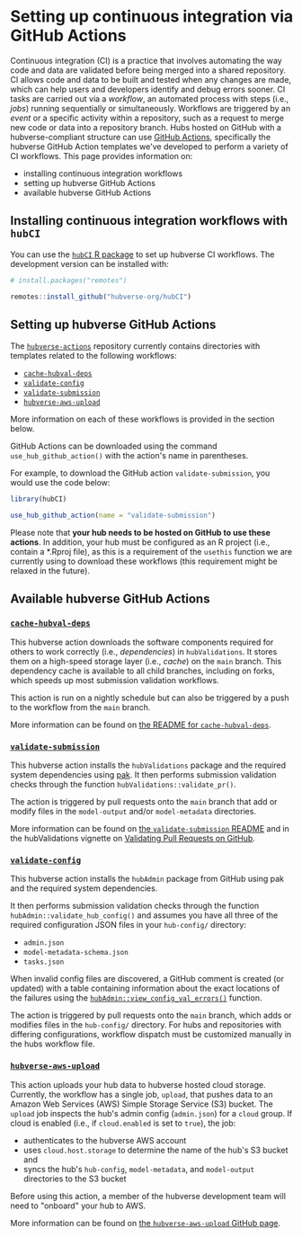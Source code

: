 # Setting up continuous integration via GitHub Actions

Continuous integration (CI) is a practice that involves automating the way code and data are validated before being merged into a shared repository. CI allows code and data to be built and tested when any changes are made, which can help users and developers identify and debug errors sooner. CI tasks are carried out via a *workflow*, an automated process with steps (i.e., *jobs*) running sequentially or simultaneously. Workflows are triggered by an *event* or a specific activity within a repository, such as a request to merge new code or data into a repository branch. Hubs hosted on GitHub with a hubverse-compliant structure can use [GitHub Actions](https://github.com/features/actions), specifically the hubverse GitHub Action templates we've developed to perform a variety of CI workflows. 
This page provides information on:
* installing continuous integration workflows
* setting up hubverse GitHub Actions
* available hubverse GitHub Actions


## Installing continuous integration workflows with `hubCI`
You can use the [`hubCI` R package](https://github.com/hubverse-org/hubCI) to set up hubverse CI workflows. The development version can be installed with:

``` r
# install.packages("remotes")

remotes::install_github("hubverse-org/hubCI")
```
## Setting up hubverse GitHub Actions

The [`hubverse-actions`](https://github.com/hubverse-org/hubverse-actions) repository currently contains directories with templates related to the following workflows:

* [`cache-hubval-deps`](https://github.com/hubverse-org/hubverse-actions/tree/main/cache-hubval-deps)
* [`validate-config`](https://github.com/hubverse-org/hubverse-actions/tree/main/validate-config)
* [`validate-submission`](https://github.com/hubverse-org/hubverse-actions/tree/main/validate-submission)
* [`hubverse-aws-upload`](https://github.com/hubverse-org/hubverse-actions/tree/main/hubverse-aws-upload)

More information on each of these workflows is provided in the section below. 

GitHub Actions can be downloaded using the command `use_hub_github_action()` with the action's name in parentheses.

For example, to download the GitHub action `validate-submission`, you would use the code below:

``` r
library(hubCI)

use_hub_github_action(name = "validate-submission")
```

Please note that **your hub needs to be hosted on GitHub to use these actions**. In addition, your hub must be configured as an R project (i.e., contain a *.Rproj file), as this is a requirement of the `usethis` function we are currently using to download these workflows (this requirement might be relaxed in the future).  

## Available hubverse GitHub Actions

### [`cache-hubval-deps`](https://github.com/hubverse-org/hubverse-actions/tree/main/cache-hubval-deps)
This hubverse action downloads the software components required for others to work correctly (i.e., *dependencies*) in `hubValidations`. It stores them on a high-speed storage layer (i.e., *cache*) on the `main` branch. This dependency cache is available to all child branches, including on forks, which speeds up most submission validation workflows.

This action is run on a nightly schedule but can also be triggered by a push to the workflow from the `main` branch. 

More information can be found on [the README for `cache-hubval-deps`](https://github.com/hubverse-org/hubverse-actions/tree/main/cache-hubval-deps#readme).


### [`validate-submission`](https://github.com/hubverse-org/hubverse-actions/tree/main/validate-submission)
This hubverse action installs the `hubValidations` package and the required system dependencies using [pak](https://pak.r-lib.org/).
It then performs submission validation checks through the function `hubValidations::validate_pr()`.

The action is triggered by pull requests onto the `main` branch that add or modify files in the `model-output` and/or `model-metadata` directories. 

More information can be found on [the `validate-submission` README](https://github.com/hubverse-org/hubverse-actions/tree/main/validate-submission#readme) and in the hubValidations vignette on [Validating Pull Requests on GitHub](https://hubverse-org.github.io/hubValidations/articles/validate-pr.html).

### [`validate-config`](https://github.com/hubverse-org/hubverse-actions/tree/main/validate-config)

This hubverse action installs the `hubAdmin` package from GitHub using pak and the required system dependencies.

It then performs submission validation checks through the function `hubAdmin::validate_hub_config()` and assumes you have all three of the required configuration JSON files in your `hub-config/` directory:

 - `admin.json`
 - `model-metadata-schema.json`
 - `tasks.json`

When invalid config files are discovered, a GitHub comment is created (or updated) with a table containing information about the exact locations of the failures using the [`hubAdmin::view_config_val_errors()`](https://hubverse-org.github.io/hubAdmin/reference/view_config_val_errors.html) function. 

The action is triggered by pull requests onto the `main` branch, which adds or modifies files in the `hub-config/` directory. For hubs and repositories with differing configurations, workflow dispatch must be customized manually in the hubs workflow file.

### [`hubverse-aws-upload`](https://github.com/hubverse-org/hubverse-actions/tree/main/hubverse-aws-upload)
This action uploads your hub data to hubverse hosted cloud storage. Currently, the workflow has a single job, `upload`, that pushes data to an Amazon Web Services (AWS) Simple Storage Service (S3) bucket.
The `upload` job inspects the hub's admin config (`admin.json`) for a `cloud` group. If cloud is enabled (i.e., if `cloud.enabled` is set to `true`), the job:
* authenticates to the hubverse AWS account
* uses `cloud.host.storage` to determine the name of the hub's S3 bucket and
* syncs the hub's `hub-config`, `model-metadata`, and `model-output` directories to the S3 bucket
 
Before using this action, a member of the hubverse development team will need to "onboard" your hub to AWS. 

More information can be found on [the `hubverse-aws-upload` GitHub page](https://github.com/hubverse-org/hubverse-actions/tree/main/hubverse-aws-upload).  

